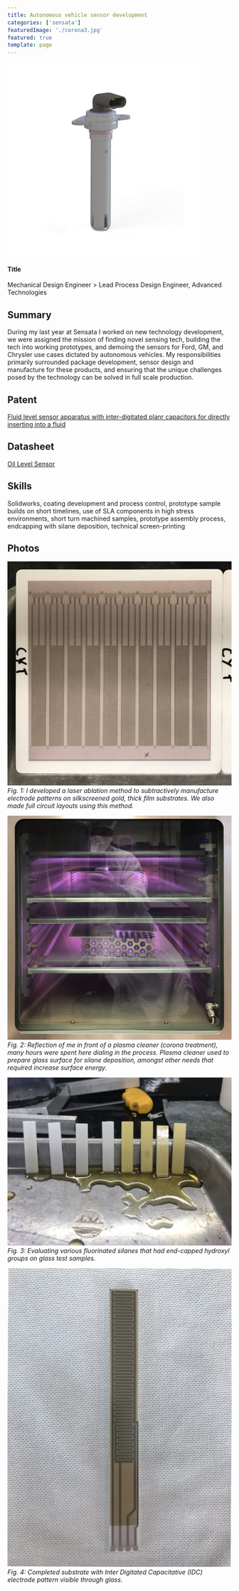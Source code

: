 ```yaml
---
title: Autonomous vehicle sensor development
categories: ['sensata']
featuredImage: './corona3.jpg'
featured: true
template: page
---
```


![](sensata-ols-oil-level-sensor-image.jpg)

#### Title
Mechanical Design Engineer > Lead Process Design Engineer, Advanced Technologies

## Summary

During my last year at Sensata I worked on new technology development, we were assigned the mission of finding novel sensing tech, building the tech into working prototypes, and demoing the sensors for Ford, GM, and Chrysler  use cases dictated by autonomous vehicles. My responsibilities primarily surrounded package development, sensor design and manufacture for these products, and ensuring that the unique challenges posed by the technology can be solved in full scale production.

## Patent
[Fluid level sensor apparatus with inter-digitated planr capacitors for directly inserting into a fluid](https://patents.google.com/patent/US20200072651A1/en?inventor=nikhil+b+lal&oq=nikhil+b+lal)

## Datasheet
[Oil Level Sensor](https://www.sensata.com/sites/default/files/a/sensata-ols-oil%20level%20sensor-datasheet.pdf)

## Skills

Solidworks, coating development and process control, prototype sample builds on short timelines, use of SLA components in high stress environments, short turn machined samples, prototype assembly process, endcapping with silane deposition, technical screen-printing

## Photos
![](IMG_2271b.JPEG)
*Fig. 1: I developed a laser ablation method to subtractively manufacture electrode patterns on silkscreened gold, thick film substrates. We also made full circuit layouts using this method.*

![](corona3.jpg)
*Fig. 2: Reflection of me in front of a plasma cleaner (corona treatment), many hours were spent here dialing in the process. Plasma cleaner used to prepare glass surface for silane deposition, amongst other needs that required increase surface energy.*

![](IMG_2308.JPEG)
*Fig. 3: Evaluating various fluorinated silanes that had end-capped hydroxyl groups on glass test samples.*

![](IMG_2982.JPEG)
*Fig. 4: Completed substrate with Inter Digitated Capacitative (IDC) electrode pattern visible through glass.*
